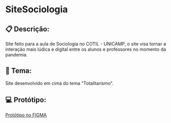 # SiteSociologia

## :clipboard: Descrição:
Site feito para a aula de Sociologia no COTIL - UNICAMP, o site visa tornar a interação mais lúdica e digital entre os alunos e professores no momento da pandemia.

## :page_facing_up: Tema:
Site desenvolvido em cima do tema "Totalitarismo".

## :computer: Protótipo:
[Protótipo no FIGMA](https://www.figma.com/proto/vMl4k19jThDf8AgGS9kEsD/Site-Sociologia?node-id=1%3A3&scaling=min-zoom&hotspot-hints=0&hide-ui=1)
